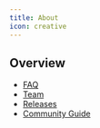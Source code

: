 ```yaml
---
title: About
icon: creative
---
```


## Overview

- [FAQ](learnmore/faq.md)
- [Team](learnmore/team.md)
- [Releases](learnmore/releases.md)
- [Community Guide](learnmore/community.md)
